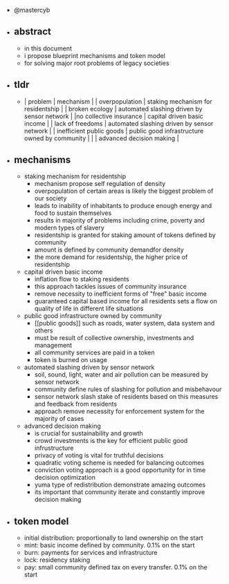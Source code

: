 - @mastercyb
- ## abstract
	- in this document
	- i propose blueprint mechanisms and token model
	- for solving major root problems of legacy societies
- ## tldr
	- | problem | mechanism |
	  | overpopulation | staking mechanism for residentship |
	  | broken ecology | automated slashing driven by sensor network |
	  |no collective insurance | capital driven basic income |
	  | lack of freedoms | automated slashing driven by sensor network |
	  | inefficient public goods | public good infrastructure owned by community |
	  | | advanced decision making |
- ## mechanisms
	- staking mechanism for residentship
		- mechanism propose self regulation of density
		- overpopulation of certain areas is likely the biggest problem of our society
		- leads to inability of inhabitants to produce enough energy and food to sustain themselves
		- results in majority of problems including crime, poverty and modern types of slavery
		- residentship is granted for staking amount of tokens defined by community
		- amount is defined by community demandfor density
		- the more demand for residentship, the higher price of residentship
	- capital driven basic income
		- inflation flow to staking residents
		- this approach tackles issues of community insurance
		- remove necessity to inefficient forms of "free" basic income
		- guaranteed capital based income for all residents sets a flow on quality of life in different life situations
	- public good infrastructure owned by community
		- [[public goods]] such as roads, water system, data system and others
		- must be result of collective ownership, investments and management
		- all community services are paid in a token
		- token is burned on usage
	- automated slashing driven by sensor network
		- soil, sound, light, water and air pollution can be measured by sensor network
		- community define rules of slashing for pollution and misbehavour
		- sensor network slash stake of residents based on this measures and feedback from residents
		- approach remove necessity for enforcement system for the majority of cases
	- advanced decision making
		- is crucial for sustainability and growth
		- crowd investments is the key for efficient public good infrustructure
		- privacy of voting is vital for truthful decisions
		- quadratic voting scheme is needed for balancing outcomes
		- conviction voting approach is a good opportunity for in time decision optimization
		- yuma type of redistribution demonstrate amazing outcomes
		- its important that community iterate and constantly improve decision making
- ## token model
	- initial distribution: proportionally to land ownership on the start
	- mint: basic income defined by community. 0.1% on the start
	- burn: payments for services and infrastructure
	- lock: residency staking
	- pay: small community defined tax on every transfer. 0.1% on the start